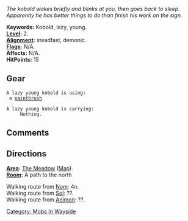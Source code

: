 *The kobold wakes briefly and blinks at you, then goes back to sleep.
Apparently he has better things to do than finish his work on the sign.*

**Keywords:** Kobold, lazy, young.  
**[Level](Level "wikilink"):** 2.  
**[Alignment](Alignment "wikilink"):** steadfast, demonic.  
**[Flags](:Category:_Mob_Types "wikilink"):** N/A.  
**Affects:** N/A.  
**HitPoints:** 15

## Gear

`A lazy young kobold is using:`  
<held>` a `[`paintbrush`](paintbrush "wikilink")

`A lazy young kobold is carrying:`  
`     Nothing.`

## Comments

## Directions

**[Area](:Category:_Areas "wikilink"):** [The
Meadow](:Category:_Meadow "wikilink") ([Map](Meadow_Map "wikilink")).  
**[Room](:Category:_Rooms "wikilink"):** A path to the north

Walking route from [Nom](Nom "wikilink"): 4n.  
Walking route from [Sol](Sol "wikilink"): ??.  
Walking route from [Aelmon](Aelmon "wikilink"): ??.  

[Category: Mobs In Wayside](Category:_Mobs_In_Wayside "wikilink")
